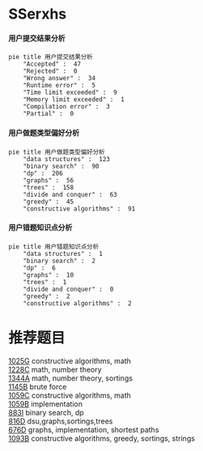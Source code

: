 # SSerxhs

<!-- tabs:start -->



#### **用户提交结果分析**

```mermaid
pie title 用户提交结果分析
    "Accepted" :  47
    "Rejected" :  0
    "Wrong answer" :  34
    "Runtime error" :  5
    "Time limit exceeded" :  9
    "Memory limit exceeded" :  1
    "Compilation error" :  3
    "Partial" :  0
```

#### **用户做题类型偏好分析**

```mermaid
pie title 用户做题类型偏好分析
    "data structures" :  123
    "binary search" :  90
    "dp" :  206
    "graphs" :  56
    "trees" :  158
    "divide and conquer" :  63
    "greedy" :  45
    "constructive algorithms" :  91
```
#### **用户错题知识点分析**

```mermaid
pie title 用户错题知识点分析
    "data structures" :  1
    "binary search" :  2
    "dp" :  6
    "graphs" :  10
    "trees" :  1
    "divide and conquer" :  0
    "greedy" :  2
    "constructive algorithms" :  2
```



<!-- tabs:end -->
# 推荐题目
[1025G](https://codeforces.com/contest/1025/problem/G)		constructive algorithms,
                        math		  
[1228C](https://codeforces.com/contest/1228/problem/C)		math,
                        number theory		  
[1344A](https://codeforces.com/contest/1344/problem/A)		math,
                        number theory,
                        sortings		  
[1145B](https://codeforces.com/contest/1145/problem/B)		brute force		  
[1059C](https://codeforces.com/contest/1059/problem/C)		constructive algorithms,
                        math		  
[1059B](https://codeforces.com/contest/1059/problem/B)		implementation		  
[883I](https://codeforces.com/contest/883/problem/I)		binary search,
                        dp		  
[816D](https://codeforces.com/contest/816/problem/D)		dsu,graphs,sortings,trees		  
[676D](https://codeforces.com/contest/676/problem/D)		graphs,
                        implementation,
                        shortest paths		  
[1093B](https://codeforces.com/contest/1093/problem/B)		constructive algorithms,
                        greedy,
                        sortings,
                        strings		  
